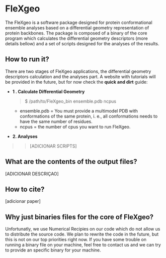 # FleXgeo
The FleXgeo is a software package designed for protein conformational ensemble analyses based on a differential geometry representation of protein backbones. The package is composed of a binary of the core program which calculates the differential geometry descriptors (more details bellow) and a set of scripts designed for the analyses of the results.

## How to run it?
There are two stages of FleXgeo applications, the differential geometry descriptors calculation and the analyses part. A website with tutorials will be provided in the future, but for now check the **quick and dirt** guide:
- **1 . Calculate Differential Geometry**
	>$ /path/to/FleXgeo_bin ensemble.pdb ncpus

	- ensemble.pdb = You must provide a multimodel PDB with conformations of the same protein, i. e., all conformations needs to have the same number of residues.
	- ncpus = the number of cpus you want to run FleXgeo.
- **2. Analyses**
>> [ADICIONAR SCRIPTS]

## What are the contents of the output files?
[ADICIONAR DESCRIÇAO]

## How to cite?
[adicionar paper]

## Why just binaries files for the core of FleXgeo?
Unfortunatly, we use Numerical Recipies on our code which do not allow us to distribute the source code. We plan to rewrite the code in the future, but this is not on our top priorities right now. If you have some trouble on running a binary file on your machine, feel free to contact us and we can try to provide an specific binary for your machine.
